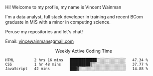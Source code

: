Hi! Welcome to my profile, my name is Vincent Wainman

I'm a data analyst, full stack developer in training and recent BCom graduate in MIS with a minor in computing science. 

Peruse my repositories and let's chat!

Email: vincewainman@gmail.com

<p align="center"> Weekly Active Coding Time </p>
<!--START_SECTION:waka-->

```text
HTML         2 hrs 16 mins   ████████████░░░░░░░░░░░░░   47.34 %
CSS          1 hr 48 mins    █████████▒░░░░░░░░░░░░░░░   37.77 %
JavaScript   42 mins         ███▓░░░░░░░░░░░░░░░░░░░░░   14.88 %
```

<!--END_SECTION:waka-->
